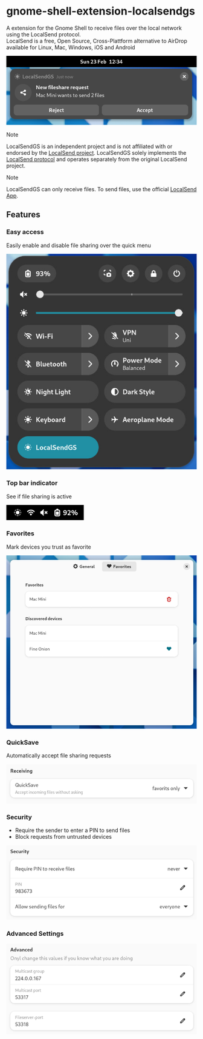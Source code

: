 # gnome-shell-extension-localsendgs
A extension for the Gnome Shell to receive files over the local network using the LocalSend protocol.\
LocalSend is a free, Open Source, Cross-Plattform alternative to AirDrop available for Linux, Mac, Windows, iOS and Android

![](resources/request-notification.png)

> [!NOTE]
> LocalSendGS is an independent project and is not affiliated with or endorsed by the [LocalSend project](https://github.com/localsend).
> LocalSendGS solely implements the [LocalSend protocol](https://github.com/localsend/protocol) and operates separately from the original LocalSend project.

> [!NOTE]
> LocalSendGS can only receive files. To send files, use the official [LocalSend App](https://localsend.org/de/download).

## Features
### Easy access
Easily enable and disable file sharing over the quick menu

![](resources/quick-settings.png)

### Top bar indicator
See if file sharing is active

![](resources/top-bar-icon.png)

### Favorites
Mark devices you trust as favorite

![](resources/favorites.png)

### QuickSave
Automatically accept file sharing requests

![](resources/quicksave.png)

### Security
- Require the sender to enter a PIN to send files
- Block requests from untrusted devices

![](resources/security.png)

### Advanced Settings
![](resources/advanced-settings.png)
